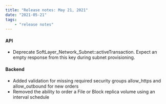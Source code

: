 ```yaml
---
title: "Release notes: May 21, 2021"
date: "2021-05-21"
tags:
    - "release notes"
---
```


#### API
- Deprecate SoftLayer_Network_Subnet::activeTransaction. Expect an empty response from this key during subnet provisioning.

#### Backend
- Added validation for missing required security groups allow_https and allow_outbound for new orders
- Removed the ability to order a File or Block replica volume using an interval schedule